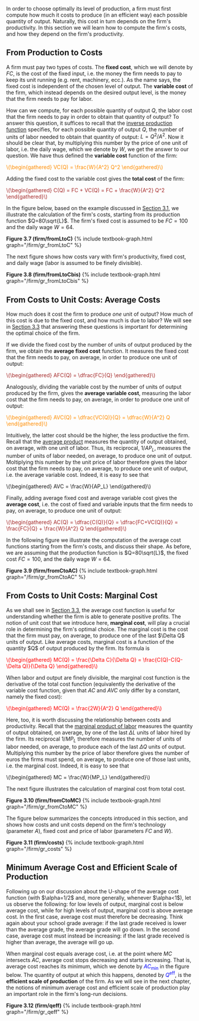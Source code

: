 


In order to choose optimally its level of production, a firm must first compute how much it costs to produce (in an efficient way) each possible quantity of output. Naturally, this cost in turn depends on the firm's productivity. In this section we will learn how to compute the firm's costs, and how they depend on the firm's productivity.














<h2 id="subsec_PC">From Production to Costs</h2>

A firm must pay two types of costs. The <b>fixed cost</b>, which we will denote by $FC$, is the cost of the fixed input, i.e. the money the firm needs to pay to keep its unit running (e.g. rent, machinery, ecc.). As the name says, the fixed cost is independent of the chosen level of output. The <b>variable cost</b> of the firm, which instead depends on the desired output level, is the money that the firm needs to pay for labor. 

How can we compute, for each possible quantity of output $Q$, the labor cost that the firm needs to pay in order to obtain that quantity of output? To answer this question, it suffices to recall that the <a href="{{ site.baseurl }}/en/I/3/1#subsec_prod4">inverse production function</a> specifies, for each possible quantity of output $Q$, the number of units of labor needed to obtain that quantity of output: $L=Q^2/A^2$. Now it should be clear that, by multiplying this number by the price of one unit of labor, i.e. the daily wage, which we denote by $W$, we get the answer to our question. We have thus defined the <b>variable cost</b> function of the firm:

<p><span style="color: Darkorange;">
\(\begin{gathered}
 VC(Q) = \frac{W}{A^2} Q^2
\end{gathered}\)
</span></p>

Adding the fixed cost to the variable cost gives the <b>total cost</b> of the firm:

<p><span style="color: Brown;">
\(\begin{gathered}
 C(Q) = FC + VC(Q) = FC + \frac{W}{A^2} Q^2
\end{gathered}\)
</span></p>

In the figure below, based on the example discussed in <a href="{{ site.baseurl }}/en/I/3/1">Section 3.1</a>, we illustrate the calculation of the firm's costs, starting from its production function $Q=80\sqrt{L}$. The firm's fixed cost is assumed to be $FC=100$ and the daily wage $W=64$. 


<a id="gr_firm/fromLtoC"><strong>Figure 3.7 (firm/fromLtoC)</strong></a>
{% include textbook-graph.html graph="/firm/gr_fromLtoC" %}

The next figure shows how costs vary with firm's productivity, fixed cost, and daily wage (labor is assumed to be finely divisible).


<a id="gr_firm/fromLtoCbis"><strong>Figure 3.8 (firm/fromLtoCbis)</strong></a>
{% include textbook-graph.html graph="/firm/gr_fromLtoCbis" %}



























<h2 id="subsec_AC">From Costs to Unit Costs: Average Costs</h2>
How much does it cost the firm to produce <i>one</i> unit of output? How much of this cost is due to the fixed cost, and how much is due to labor? We will see in <a href="{{ site.baseurl }}/en/I/3/3">Section 3.3</a> that answering these questions is important for determining the optimal choice of the firm.

If we divide the fixed cost by the number of units of output produced by the firm, we obtain the <b>average fixed cost</b> function. It measures the fixed cost that the firm needs to pay, on average, in order to produce one unit of output: 

<p><span style="color: Brown;">
\(\begin{gathered}
 AFC(Q) = \dfrac{FC}{Q}
\end{gathered}\)
</span></p>

Analogously, dividing the variable cost by the number of units of output produced by the firm, gives the <b>average variable cost</b>, measuring the labor cost that the firm needs to pay, on average, in order to produce one unit of output:

<p><span style="color: Darkorange;">
\(\begin{gathered}
 AVC(Q) = \dfrac{VC(Q)}{Q} = \dfrac{W}{A^2} Q
\end{gathered}\)
</span></p>

Intuitively, the latter cost should be the higher, the less productive the firm. Recall that the <a href="{{ site.baseurl }}/en/I/3/1#subsec_AP">average product</a> measures the quantity of output obtained, on average, with one unit of labor. Thus, its reciprocal, $1/AP_L$, measures the number of units of labor needed, on average, to produce one unit of output. Moltiplying this number by the unit price of labor therefore gives the labor cost that the firm needs to pay, on average, to produce one unit of output, i.e. the average variable cost. Indeed, it is easy to see that

<p>
\(\begin{gathered}
 AVC = \frac{W}{AP_L}
\end{gathered}\)
</p>

Finally, adding average fixed cost and average variable cost gives the <b>average cost</b>, i.e. the cost of fixed and variable inputs that the firm needs to pay, on average, to produce one unit of output:

<p><span style="color: Brown;">
\(\begin{gathered}
 AC(Q) = \dfrac{C(Q)}{Q} = \dfrac{FC+VC(Q)}{Q} = \frac{FC}{Q} + \frac{W}{A^2} Q
\end{gathered}\)
</span></p>


In the following figure we illustrate the computation of the average cost functions starting from the firm's costs, and discuss their shape. As before, we are assuming that the production function is $Q=80\sqrt{L}$, the fixed cost $FC=100$, and the daily wage $W=64$.

<a id="gr_firm/fromCtoAC"><strong>Figure 3.9 (firm/fromCtoAC)</strong></a>
{% include textbook-graph.html graph="/firm/gr_fromCtoAC" %}






























<h2 id="subsec_MC">From Costs to Unit Costs: Marginal Cost</h2>
As we shall see in <a href="{{ site.baseurl }}/en/I/3/3">Section 3.3</a>, the average cost function is useful for understanding whether the firm is able to generate positive profits. The notion of unit cost that we introduce here, <b>marginal cost</b>, will play a crucial role in determining the firm's optimal choice. The marginal cost is the cost that the firm must pay, on average, to produce one of the last $\Delta Q$ units of output. Like average costs, marginal cost is a function of the quantity $Q$ of output produced by the firm. Its formula is

<p><span style="color: Red;">
\(\begin{gathered}
 MC(Q) = \frac{\Delta C}{\Delta Q} = \frac{C(Q)-C(Q-\Delta Q)}{\Delta Q}
\end{gathered}\)
</span></p>

When labor and output are finely divisible, the marginal cost function is the derivative of the total cost function (equivalently the derivative of the variable cost function, given that $AC$ and $AVC$ only differ by a constant, namely the fixed cost):

<p><span style="color: Red;">
\(\begin{gathered}
 MC(Q) = \frac{2W}{A^2} Q
\end{gathered}\)
</span></p>

Here, too, it is worth discussing the relationship between costs and productivity. Recall that the <a href="{{ site.baseurl }}/en/I/3/1#subsec_MP">marginal product of labor</a> measures the quantity of output obtained, on average, by one of the last $\Delta L$ units of labor hired by the firm. Its reciprocal $1/MP_L$ therefore measures the number of units of labor needed, on average, to produce each of the last $\Delta Q$ units of output. Multiplying this number by the price of labor therefore gives the number of euros the firms must spend, on average, to produce one of those last units, i.e. the marginal cost. Indeed, it is easy to see that

<p>
\(\begin{gathered}
 MC = \frac{W}{MP_L}
\end{gathered}\)
</p>


The next figure illustrates the calculation of marginal cost from total cost.

<a id="gr_firm/fromCtoMC"><strong>Figure 3.10 (firm/fromCtoMC)</strong></a>
{% include textbook-graph.html graph="/firm/gr_fromCtoMC" %}


The figure below summarizes the concepts introduced in this section, and shows how costs and unit costs depend on the firm's technology (parameter $A$), fixed cost and price of labor (parameters $FC$ and $W$).

<a id="gr_firm/costs"><strong>Figure 3.11 (firm/costs)</strong></a>
{% include textbook-graph.html graph="/firm/gr_costs" %}



















<h2 id="subsec_ACMIN">Minimum Average Cost and Efficient Scale of Production</h2>
Following up on our discussion about the U-shape of the average cost function (with $\alpha=1/2$ and, more generally, whenever $\alpha<1$), let us observe the following: for low levels of output, marginal cost is below average cost, while for high levels of output, marginal cost is above average cost. In the first case, average cost must therefore be decreasing. Think again about your school grade average: if the last grade received is lower than the average grade, the average grade will go down. In the second case, average cost must instead be increasing: if the last grade received is higher than average, the average will go up.

When marginal cost equals average cost, i.e. at the point where $MC$ intersects $AC$, average cost stops decreasing and starts increasing. That is, average cost reaches its minimum, which we denote by <span style="color: blue;">$AC_\text{min}$</span> in the figure below. The quantity of output at which this happens, denoted by <span style="color: blue;">$Q^\text{eff}$</span>, is the <b>efficient scale of production</b> of the firm. As we will see in the next chapter, the notions of minimum average cost and efficient scale of production play an important role in the firm's long-run decisions. 

<a id="gr_firm/qeff"><strong>Figure 3.12 (firm/qeff)</strong></a>
{% include textbook-graph.html graph="/firm/gr_qeff" %}

















